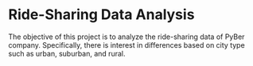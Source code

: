 # Ride-Sharing Data Analysis

The objective of this project is to analyze the ride-sharing data of PyBer company. Specifically, there is interest in differences based on city type such as urban, suburban, and rural. 


